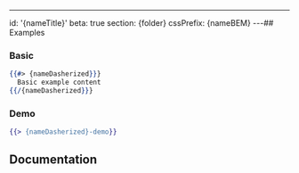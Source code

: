 ---
id: '{nameTitle}'
beta: true
section: {folder}
cssPrefix: {nameBEM}
---## Examples

### Basic

```hbs
{{#> {nameDasherized}}}
  Basic example content
{{/{nameDasherized}}}
```

### Demo

```hbs
{{> {nameDasherized}-demo}}
```

## Documentation
